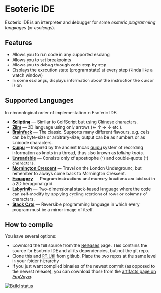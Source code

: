 ﻿# Esoteric IDE

Esoteric IDE is an interpreter and debugger for some *esoteric programming languages* (or *esolangs*).

## Features

* Allows you to run code in any supported esolang
* Allows you to set breakpoints
* Allows you to debug through code step by step
* Displays the execution state (program state) at every step (kinda like a watch window)
* In some esolangs, displays information about the instruction the cursor is on

## Supported Languages

In chronological order of implementation in Esoteric IDE:

* **[Sclipting](http://esolangs.org/wiki/Sclipting)** — Similar to GolfScript but using Chinese characters.
* **[Ziim](http://esolangs.org/wiki/Ziim)** — 2D language using only arrows (← ↑ → ↓ etc.).
* **[Brainfuck](http://esolangs.org/wiki/Brainfuck)** — The classic. Supports many different flavours, e.g. cells can be byte-size or arbitrary-size; output can be as numbers or as Unicode characters.
* **[Quipu](http://esolangs.org/wiki/Quipu)** — Inspired by the ancient Inca’s [quipu](http://en.wikipedia.org/wiki/Quipu) system of recording information as knots in a thread, thus also known as *talking knots*.
* **[Unreadable](http://esolangs.org/wiki/Unreadable)** — Consists only of apostrophe (`'`) and double-quote (`"`) characters.
* **[Mornington Crescent](http://esolangs.org/wiki/Mornington_Crescent)** — Travel on the London Underground, but remember to always come back to Mornington Crescent.
* **[Hexagony](http://esolangs.org/wiki/Hexagony)** — Program instructions and memory locations are laid out in a 2D hexagonal grid.
* **[Labyrinth](http://esolangs.org/wiki/Labyrinth)** — Two-dimensional stack-based language where the code can self-modify by applying cycling rotations of rows or columns of characters.
* **[Stack Cats](http://esolangs.org/wiki/Stack_Cats)** — Reversible programming language in which every program must be a mirror image of itself.

## How to compile

You have several options:

* Download the full source from the [Releases](https://github.com/Timwi/EsotericIDE/releases) page. This contains the source for Esoteric IDE and all its dependencies, but not the git repo.
* Clone this and [RT.Util](https://github.com/RT-Projects/RT.Util) from github. Place the two repos at the same level in your folder hierarchy.
* If you just want compiled binaries of the newest commit (as opposed to the newest release), you can download those from the [artifacts page on AppVeyor](https://ci.appveyor.com/project/Timwi/esotericide/build/artifacts).

[![Build status](https://ci.appveyor.com/api/projects/status/eqb0yyunhhsta8mq?svg=true)](https://ci.appveyor.com/project/Timwi/esotericide)
